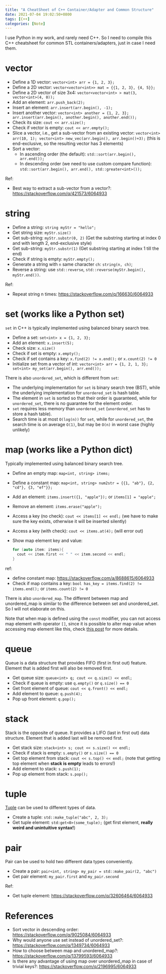 ```yaml
---
title: "A CheatSheet of C++ Container/Adapter and Common Structure"
date: 2021-07-04 19:02:50+0800
tags: [C++]
categories: [Note]
---
```


I use Python in my work, and rarely need C++.
So I need to compile this C++ cheatsheet for common STL containers/adapters, just in case I need them.

<!--more-->

# vector

+ Define a 1D vector: `vector<int> arr = {1, 2, 3};`
+ Define a 2D vector:  `vector<vector<int>> mat = {{1, 2, 3}, {4, 5}};`
+ Define a 2D vector of size 3x4: `vector<vector<int> > mat(3, vector<int>(4, 0));`
+ Add an element: `arr.push_back(2);`
+ Insert an element: `arr.insert(arr.begin(), -1);`
+ Insert another vector: `vector<int> another = {1, 2, 3}; arr.insert(arr.begin(), another.begin(), another.end());`
+ Check its size: `cout << arr.size();`
+ Check if vector is empty: `cout << arr.empty();`
+ Slice a vector, i.e., get a sub-vector from an existing vector: `vector<int> arr(10, 1); vector<int> new_vec(arr.begin(), arr.begin()+3);`
  (this is end-exclusive, so the resulting vector has 3 elements)
+ Sort a vector:
    + In ascending order (the default): `std::sort(arr.begin(), arr.end());`
    + In descending order (we need to use custom compare function): `std::sort(arr.begin(), arr.end(), std::greater<int>());`

Ref:

+ Best way to extract a sub-vector from a vector?: https://stackoverflow.com/q/421573/6064933

# string

+ Define a string: `string myStr = "hello";`
+ Get string size: `myStr.size()`
+ Get sub-string: `myStr.substr(0, 2)` (Get the substring starting at index 0 and with length 2, end-exclusive style)
+ Get sub-string: `myStr.substr(1)` (Get substring starting at index 1 till the end)
+ Check if string is empty: `myStr.empty();`
+ Generate a string with `n` same character `ch`: `string(n, ch)`;
+ Reverse a string: use `std::reverse`, `std::reverse(myStr.begin(), myStr.end())`.

Ref:

+ Repeat string n times: https://stackoverflow.com/q/166630/6064933

# set (works like a Python set)

`set` in C++ is typically implemented using balanced binary search tree.

+ Define a set: `set<int> x = {1, 2, 3};`
+ Add an element: `x.insert(5);`
+ Check size: `x.size()`
+ Check if set is empty: `x.empty();`
+ Check if set contains a key: `x.find(2) != x.end();` or `x.count(2) != 0`
+ Initialize set from a vector of int: `vector<int> arr = {1, 2, 1, 3}; set<int> my_set(arr.begin(), arr.end());`

There is also `unordered_set`, which is different from `set`:

+ The underlying implementation for `set` is binary search tree (BST), while the underlying implementation for `unordered_set` is hash table.
+ The element in `set` is sorted so that their order is guaranteed, while for `unordered_set`, there is no guarantee for the element order.
+ `set` requires less memory than `unordered_set` (`unordered_set` has to store a hash table).
+ Search time is at most `O(log(n))` for `set`, while for `unordered_set`, the search time is on average `O(1)`, but may be `O(n)` in worst case (highly unlikely)

# map (works like a Python dict)

Typically implemented using balanced binary search tree.

+ Define an empty map: `map<int, string> items;`
+ Define a constant map: `map<int, string> num2str = {{1, "ab"}, {2, "cd"}, {3, "ef"}};`
+ Add an element: `items.insert({1, "apple"});` or `items[1] = "apple";`
+ Remove an element: `items.erase("apple");`
+ Access a key (no check): `cout << items[1] << endl;` (we have to make sure the key exists, otherwise it will be inserted silently)
+ Access a key (with check): `cout << items.at(4);` (will error out)
+ Show map element key and value:

  ```cpp
  for (auto item: items){
    cout << item.first << " " << item.second << endl;
  }
  ```

ref:

+ define constant map: https://stackoverflow.com/a/8688615/6064933
+ Check if map contains a key: `bool has_key = items.find(2) != items.end();` or `items.count(2) != 0`

There is also `unordered_map`. The different between map and unordered_map is similar to the difference between set and unordered_set.
So I will not elaborate on this.

Note that when map is defined using the `const` modifier, you can not access map element with operator `[]`,
since it is possible to alter map value when accessing map element like this,
check [this post](https://stackoverflow.com/a/5134691/6064933) for more details.

# queue

Queue is a data structure that provides FIFO (first in first out) feature.
Element that is added first will also be removed first.

+ Get queue size: `queue<int> q; cout << q.size() << endl;`
+ Check if queue is empty: use `q.empty()` or `q.size() == 0`
+ Get front element of queue: `cout << q.front() << endl;`
+ Add element to queue: `q.push(4);`
+ Pop up front element: `q.pop();`

# stack

Stack is the opposite of queue. It provides a LIFO (last in first out) data structure.
Element that is added last will be removed first.

+ Get stack size: `stack<int> s; cout << s.size() << endl;`
+ Check if stack is empty: `s.empty()` or `s.size() == 0`
+ Get top element from stack: `cout << s.top() << endl;` (note that getting top element when **stack is empty** leads to errors!)
+ Add element to stack: `s.push(1);`
+ Pop up element from stack: `s.pop();`

# tuple

[Tuple](https://en.cppreference.com/w/cpp/utility/tuple) can be used to different types of data.

+ Create a tuple: `std::make_tuple("abc", 2, 3);`
+ Get tuple element: `std:get<0>(some_tuple);` (get first element, **really weird and unintuitive syntax!**)

# pair

Pair can be used to hold two different data types conveniently.

+ Create a pair: `pair<int, string> my_pair = std::make_pair(2, "abc")`
+ Get pair element: `my_pair.first` and `my_pair.second`

Ref:

+ Get tuple element: https://stackoverflow.com/q/32606464/6064933

# References

+ Sort vector in descending order: https://stackoverflow.com/q/9025084/6064933
+ Why would anyone use set instead of unordered_set?: https://stackoverflow.com/q/1349734/6064933
+ How to choose between map and unordered_map?: https://stackoverflow.com/q/13799593/6064933
+ Is there any advantage of using map over unordered_map in case of trivial keys?: https://stackoverflow.com/q/2196995/6064933
